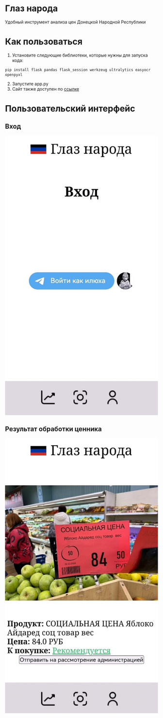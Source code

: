 # Глаз народа
Удобный инструмент анализа цен Донецкой Народной Республики

# Как пользоваться

1. Установите следующие библиотеки, которые нужны для запуска кода:
```
pip install flask pandas flask_session werkzeug ultralytics easyocr openpyxl
```
2. Запустите app.py
3. Сайт также доступен по [ссылке](https://e91f-92-255-142-79.ngrok-free.app)


# Пользовательский интерфейс
## Вход
![login](login.jpg)

## Результат обработки ценника
![screen](img.jpg)